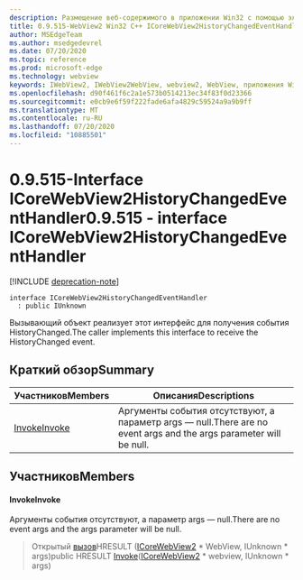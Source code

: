 ```yaml
---
description: Размещение веб-содержимого в приложении Win32 с помощью элемента управления Microsoft Edge WebView2
title: 0.9.515-WebView2 Win32 C++ ICoreWebView2HistoryChangedEventHandler
author: MSEdgeTeam
ms.author: msedgedevrel
ms.date: 07/20/2020
ms.topic: reference
ms.prod: microsoft-edge
ms.technology: webview
keywords: IWebView2, IWebView2WebView, webview2, WebView, приложения Win32, Win32, EDGE, ICoreWebView2, ICoreWebView2Controller, элемент управления "веб-браузер", HTML Edge
ms.openlocfilehash: d90f461f6c2a1e573b0514213ec34f83f0d23366
ms.sourcegitcommit: e0cb9e6f59f222fade6afa4829c59524a9a9b9ff
ms.translationtype: MT
ms.contentlocale: ru-RU
ms.lasthandoff: 07/20/2020
ms.locfileid: "10885501"
---
```

# <span data-ttu-id="57e51-104">0.9.515-Interface ICoreWebView2HistoryChangedEventHandler</span><span class="sxs-lookup"><span data-stu-id="57e51-104">0.9.515 - interface ICoreWebView2HistoryChangedEventHandler</span></span> 

[!INCLUDE [deprecation-note](../../includes/deprecation-note.md)]

```
interface ICoreWebView2HistoryChangedEventHandler
  : public IUnknown
```

<span data-ttu-id="57e51-105">Вызывающий объект реализует этот интерфейс для получения события HistoryChanged.</span><span class="sxs-lookup"><span data-stu-id="57e51-105">The caller implements this interface to receive the HistoryChanged event.</span></span>

## <span data-ttu-id="57e51-106">Краткий обзор</span><span class="sxs-lookup"><span data-stu-id="57e51-106">Summary</span></span>

 <span data-ttu-id="57e51-107">Участников</span><span class="sxs-lookup"><span data-stu-id="57e51-107">Members</span></span>                        | <span data-ttu-id="57e51-108">Описания</span><span class="sxs-lookup"><span data-stu-id="57e51-108">Descriptions</span></span>
--------------------------------|---------------------------------------------
[<span data-ttu-id="57e51-109">Invoke</span><span class="sxs-lookup"><span data-stu-id="57e51-109">Invoke</span></span>](#invoke) | <span data-ttu-id="57e51-110">Аргументы события отсутствуют, а параметр args — null.</span><span class="sxs-lookup"><span data-stu-id="57e51-110">There are no event args and the args parameter will be null.</span></span>

## <span data-ttu-id="57e51-111">Участников</span><span class="sxs-lookup"><span data-stu-id="57e51-111">Members</span></span>

#### <span data-ttu-id="57e51-112">Invoke</span><span class="sxs-lookup"><span data-stu-id="57e51-112">Invoke</span></span> 

<span data-ttu-id="57e51-113">Аргументы события отсутствуют, а параметр args — null.</span><span class="sxs-lookup"><span data-stu-id="57e51-113">There are no event args and the args parameter will be null.</span></span>

> <span data-ttu-id="57e51-114">Открытый [вызов](#invoke)HRESULT ([ICoreWebView2](icorewebview2.md) \* WebView, IUnknown \* args)</span><span class="sxs-lookup"><span data-stu-id="57e51-114">public HRESULT [Invoke](#invoke)([ICoreWebView2](icorewebview2.md) \* webview, IUnknown \* args)</span></span>

